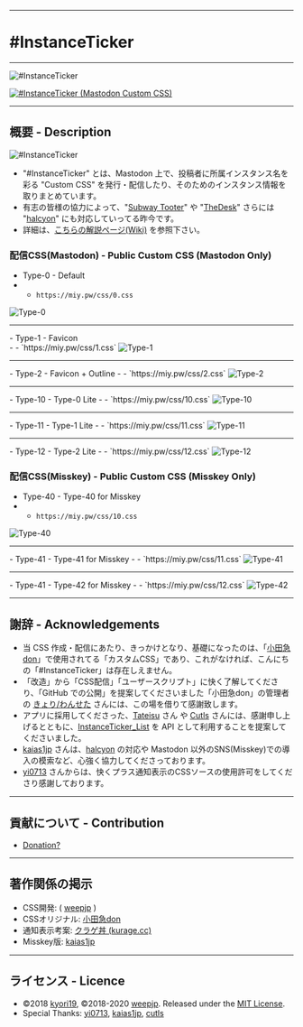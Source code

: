 <hr>

# #InstanceTicker

<hr>

<img src="https://res.cloudinary.com/weep/image/upload/v1551123733/it/InstanceTicker.png" title="#InstanceTicker" alt="#InstanceTicker" />

[![#InstanceTicker (Mastodon Custom CSS)](https://res.cloudinary.com/miy/p/InstanceTicker_Play.png)](https://www.youtube.com/watch?v=DbN5ytOnGSI)

<hr>

## 概要 - Description
<img src="https://miy.pw/tit.png" title="#InstanceTicker" alt="#InstanceTicker" />

- "#InstanceTicker" とは、Mastodon 上で、投稿者に所属インスタンス名を彩る "Custom CSS" を発行・配信したり、そのためのインスタンス情報を取りまとめています。
- 有志の皆様の協力によって、"[Subway Tooter](https://github.com/tateisu/SubwayTooter)" や "[TheDesk](https://github.com/cutls/TheDesk)" さらには "[halcyon](https://github.com/kaias1jp/halcyon)" にも対応していってる昨今です。
- 詳細は、[こちらの解説ページ(Wiki)](https://github.com/MiyonMiyon/InstanceTicker/wiki) を参照下さい。

### 配信CSS(Mastodon) - Public Custom CSS (Mastodon Only)

- Type-0 - Default
- - `https://miy.pw/css/0.css`
<img src="https://miy.pw/img/Type-0.png" title="Type-0" alt="Type-0" />
<hr>
- Type-1 - Favicon<br>
- - `https://miy.pw/css/1.css`
<img src="https://miy.pw/img/Type-1.png" title="Type-1" alt="Type-1" />
<hr>
- Type-2 - Favicon + Outline
- - `https://miy.pw/css/2.css`
<img src="https://miy.pw/img/Type-2.png" title="Type-2" alt="Type-2" />
<hr>
- Type-10 - Type-0 Lite
- - `https://miy.pw/css/10.css`
<img src="https://miy.pw/img/Type-10.png" title="Type-10" alt="Type-10" />
<hr>
- Type-11 - Type-1 Lite
- - `https://miy.pw/css/11.css`
<img src="https://miy.pw/img/Type-11.png" title="Type-11" alt="Type-11" />
<hr>
- Type-12 - Type-2 Lite
- - `https://miy.pw/css/12.css`
<img src="https://miy.pw/img/Type-12.png" title="Type-12" alt="Type-12" />

### 配信CSS(Misskey) - Public Custom CSS (Misskey Only)
- Type-40 - Type-40 for Misskey
- - `https://miy.pw/css/10.css`
<img src="https://miy.pw/img/Type-40.png" title="Type-40" alt="Type-40" />
<hr>
- Type-41 - Type-41 for Misskey
- - `https://miy.pw/css/11.css`
<img src="https://miy.pw/img/Type-41.png" title="Type-12" alt="Type-41" />
<hr>
- Type-41 - Type-42 for Misskey
- - `https://miy.pw/css/12.css`
<img src="https://miy.pw/img/Type-42.png" title="Type-42" alt="Type-42" />
<hr>

## 謝辞 - Acknowledgements
- 当 CSS 作成・配信にあたり、きっかけとなり、基礎になったのは、「[小田急don](https://odakyu.app/about)」で使用されてる「カスタムCSS」であり、これがなければ、こんにちの「#InstanceTicker」は存在しえません。
- 「改造」から「CSS配信」「ユーザースクリプト」に快く了解してくださり、「GitHub での公開」を提案してくださいました「小田急don」の管理者の [きょり/わんせた](https://github.com/kyori19) さんには、この場を借りて感謝致します。
- アプリに採用してくださった、[Tateisu](https://github.com/tateisu/) さん や [Cutls](https://github.com/cutls/) さんには、感謝申し上げるとともに、[InstanceTicker_List](https://github.com/MiyonMiyon/InstanceTicker_List) を API として利用することを提案してくださいました。
- [kaias1jp](https://github.com/kaias1jp/) さんは、[halcyon](https://github.com/kaias1jp/halcyon) の対応や Mastodon 以外のSNS(Misskey)での導入の模索など、心強く協力してくださっております。
- [yi0713](https://github.com/yi0713) さんからは、快くプラス通知表示のCSSソースの使用許可をしてくださり感謝しております。
<hr>

## 貢献について - Contribution
- [Donation?](https://github.com/fedpla/InstanceTicker/wiki/ZENINAGE)
<hr>

## 著作関係の掲示
- CSS開発: ( [weepjp](https://github.com/weepjp) )
- CSSオリジナル: [小田急don](https://odakyu.app/about) 
- 通知表示考案: [クラゲ丼 (kurage.cc)](https://okurage.cc/about) 
- Misskey版: [kaias1jp](https://github.com/kaias1jp)
<hr>

## ライセンス - Licence
- ©2018 [kyori19](https://github.com/kyori19), ©2018-2020 [weepjp](https://github.com/weepjp). Released under the [MIT License](https://opensource.org/licenses/mit-license.php).
- Special Thanks: [yi0713](https://github.com/yi0713), [kaias1jp](https://github.com/kaias1jp), [cutls](https://github.com/cutls)
